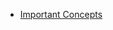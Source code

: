 + [Important Concepts](https://github.com/islanrodrigues/my-personal-annotations/blob/master/docker/important-concepts.md)
